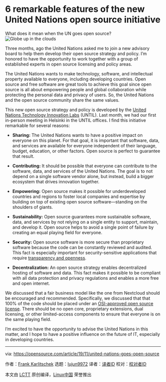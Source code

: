 [#]: collector: (lujun9972)
[#]: translator: ( )
[#]: reviewer: ( )
[#]: publisher: ( )
[#]: url: ( )
[#]: subject: (6 remarkable features of the new United Nations open source initiative)
[#]: via: (https://opensource.com/article/19/11/united-nations-goes-open-source)
[#]: author: (Frank Karlitschek https://opensource.com/users/frankkarlitschek)

6 remarkable features of the new United Nations open source initiative
======
What does it mean when the UN goes open source?
![Globe up in the clouds][1]

Three months, ago the United Nations asked me to join a new advisory board to help them develop their open source strategy and policy. I’m honored to have the opportunity to work together with a group of established experts in open source licensing and policy areas.

The United Nations wants to make technology, software, and intellectual property available to everyone, including developing countries. Open source and free software are great tools to achieve this goal since open source is all about empowering people and global collaboration while protecting the personal data and privacy of users. So, the United Nations and the open source community share the same values.

This new open source strategy and policy is developed by the [United Nations Technology Innovation Labs][2] (UNTIL). Last month, we had our first in-person meeting in Helsinki in the UNTIL offices. I find this initiative remarkable for several reasons:

  * **Sharing:** The United Nations wants to have a positive impact on everyone on this planet. For that goal, it is important that software, data, and services are available for everyone independent of their language, budget, education, or other factors. Open source is perfect to guarantee that result.

  * **Contributing:** It should be possible that everyone can contribute to the software, data, and services of the United Nations. The goal is to not depend on a single software vendor alone, but instead, build a bigger ecosystem that drives innovation together.

  * **Empowering:** Open source makes it possible for underdeveloped countries and regions to foster local companies and expertise by building on top of existing open source software—standing on the shoulders of giants.

  * **Sustainability:** Open source guarantees more sustainable software, data, and services by not relying on a single entity to support, maintain, and develop it. Open source helps to avoid a single point of failure by creating an equal playing field for everyone.

  * **Security:** Open source software is more secure than proprietary software because the code can be constantly reviewed and audited. This fact is especially important for security-sensitive applications that require [transparency and openness][3].

  * **Decentralization:** An open source strategy enables decentralized hosting of software and data. This fact makes it possible to be compliant with all data protection and privacy regulations and enables a more free and open internet.




We discussed that a fair business model like the one from Nextcloud should be encouraged and recommended. Specifically, we discussed that that 100% of the code should be placed under an [OSI-approved open source license][4]. There should be no open core, proprietary extensions, dual licensing, or other limited-access components to ensure that everyone is on the same playing field.

I’m excited to have the opportunity to advise the United Nations in this matter, and I hope to have a positive influence on the future of IT, especially in developing countries.

--------------------------------------------------------------------------------

via: https://opensource.com/article/19/11/united-nations-goes-open-source

作者：[Frank Karlitschek][a]
选题：[lujun9972][b]
译者：[译者ID](https://github.com/译者ID)
校对：[校对者ID](https://github.com/校对者ID)

本文由 [LCTT](https://github.com/LCTT/TranslateProject) 原创编译，[Linux中国](https://linux.cn/) 荣誉推出

[a]: https://opensource.com/users/frankkarlitschek
[b]: https://github.com/lujun9972
[1]: https://opensource.com/sites/default/files/styles/image-full-size/public/lead-images/cloud-globe.png?itok=_drXt4Tn (Globe up in the clouds)
[2]: https://until.un.org
[3]: https://until.un.org/content/governance
[4]: https://opensource.org/licenses
